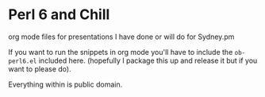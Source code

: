# Perl 6 and Chill

org mode files for presentations I have done or will do for Sydney.pm

If you want to run the snippets in org mode you'll have to include the
`ob-perl6.el` included here. (hopefully I package this up and release
it but if you want to please do).

Everything within is public domain.
